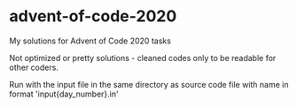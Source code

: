 # advent-of-code-2020
My solutions for Advent of Code 2020 tasks

Not optimized or pretty solutions - cleaned codes only to be readable for other coders.

Run with the input file in the same directory as source code file with name in format 'input{day_number}.in'
